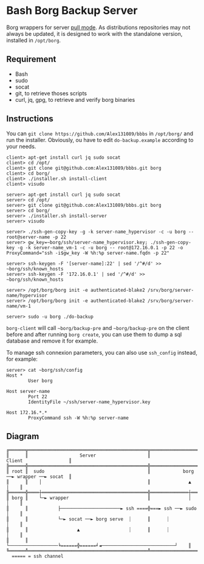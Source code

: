 Bash Borg Backup Server
=======================
Borg wrappers for server [pull mode](https://github.com/borgbackup/borg/issues/900).
As distributions repositories may not always be updated, it is designed to work with the standalone version, installed in `/opt/borg`.

Requirement
-----------
 * Bash
 * sudo
 * socat
 * git, to retrieve thoses scripts
 * curl, jq, gpg, to retrieve and verify borg binaries

Instructions
------------
You can `git clone https://github.com/Alex131089/bbbs` in `/opt/borg/` and run the installer.
Obviously, ou have to edit `do-backup.example` according to your needs.

```
client> apt-get install curl jq sudo socat
client> cd /opt/
client> git clone git@github.com:Alex131089/bbbs.git borg
client> cd borg/
client> ./installer.sh install-client
client> visudo

server> apt-get install curl jq sudo socat
server> cd /opt/
server> git clone git@github.com:Alex131089/bbbs.git borg
server> cd borg/
server> ./installer.sh install-server
server> visudo

server> ./ssh-gen-copy-key -g -k server-name_hypervisor -c -u borg -- root@server-name -p 22
server> gw_key=~borg/ssh/server-name_hypervisor.key; ./ssh-gen-copy-key -g -k server-name_vm-1 -c -u borg -- root@172.16.0.1 -p 22 -o ProxyCommand="ssh -i$gw_key -W %h:%p server-name.fqdn -p 22"

server> ssh-keygen -F '[server-name]:22' | sed '/^#/d' >> ~borg/ssh/known_hosts
server> ssh-keygen -F '172.16.0.1' | sed '/^#/d' >> ~borg/ssh/known_hosts

server> /opt/borg/borg init -e authenticated-blake2 /srv/borg/server-name/hypervisor
server> /opt/borg/borg init -e authenticated-blake2 /srv/borg/server-name/vm-1

server> sudo -u borg ./do-backup
```

`borg-client` will call `~borg/backup-pre` and `~borg/backup-pre` on the client before and after running `borg create`, you can use them to dump a sql database and remove it for example.

To manage ssh connexion parameters, you can also use `ssh_config` instead, for example:
```
server> cat ~borg/ssh/config
Host *
        User borg

Host server-name
        Port 22
        IdentityFile ~/ssh/server-name_hypervisor.key

Host 172.16.*.*
        ProxyCommand ssh -W %h:%p server-name
```


Diagram
-------
```
╔══════╦════════════════════════════════════════════╦════════════════════════════════════════╗
║      ║                   Server                   ║                 Client                 ║
╠══════╬════════════════════════════════════════════╬════════════════════════════════════════╣
║ root ║  sudo                                      ║            borg ──► wrapper ──► socat  ║
║      ║    │                                       ║              ▲                    |    ║
╠══════╬════┼═══════════════════════════════════════╬══════════════┼════════════════════╪════╣
║ borg ║    └─► wrapper                             ║              │                    │    ║
║      ║           ├──────────────────────► ssh ====╬===► ssh ──► sudo                  │    ║
║      ║           └─► socat ──► borg serve  ┊      ║      ┊                            │    ║
║      ║                  ▲                  ┊      ║      ┊                            │    ║
║      ║                  └──────────────────╘======╬======╛◄───────────────────────────┘    ║
╚══════╩════════════════════════════════════════════╩════════════════════════════════════════╝
  ===== = ssh channel
```